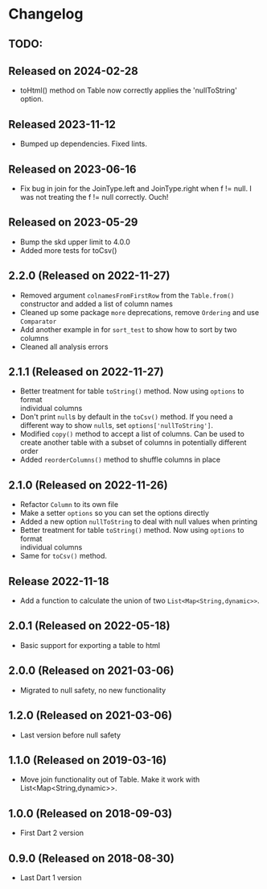 # Changelog

## TODO:

## Released on 2024-02-28
- toHtml() method on Table now correctly applies the 'nullToString' option.

## Released 2023-11-12
- Bumped up dependencies.  Fixed lints.

## Released on 2023-06-16
- Fix bug in join for the JoinType.left and JoinType.right when f != null.
  I was not treating the f != null correctly.  Ouch!

## Released on 2023-05-29
- Bump the skd upper limit to 4.0.0
- Added more tests for toCsv()

## 2.2.0 (Released on 2022-11-27)
- Removed argument `colnamesFromFirstRow` from the `Table.from()` constructor and 
  added a list of column names    
- Cleaned up some package `more` deprecations, remove `Ordering` and use `Comparator`
- Add another example in for `sort_test` to show how to sort by two columns
- Cleaned all analysis errors

## 2.1.1 (Released on 2022-11-27)
- Better treatment for table `toString()` method.  Now using `options` to format  
  individual columns
- Don't print `null`s by default in the `toCsv()` method.  If you need a
  different way to show `null`s, set `options['nullToString']`.
- Modified `copy()` method to accept a list of columns.  Can be used to create 
  another table with a subset of columns in potentially different order
- Added `reorderColumns()` method to shuffle columns in place

## 2.1.0 (Released on 2022-11-26)
- Refactor `Column` to its own file
- Make a setter `options` so you can set the options directly
- Added a new option `nullToString` to deal with null values when printing 
- Better treatment for table `toString()` method.  Now using `options` to format  
individual columns
- Same for `toCsv()` method.  

## Release 2022-11-18
- Add a function to calculate the union of two `List<Map<String,dynamic>>`.   

## 2.0.1 (Released on 2022-05-18)
- Basic support for exporting a table to html

## 2.0.0 (Released on 2021-03-06)
- Migrated to null safety, no new functionality

## 1.2.0 (Released on 2021-03-06)
- Last version before null safety

## 1.1.0 (Released on 2019-03-16)
- Move join functionality out of Table.  Make it work with List<Map<String,dynamic>>.

## 1.0.0 (Released on 2018-09-03)
- First Dart 2 version

## 0.9.0 (Released on 2018-08-30)
- Last Dart 1 version